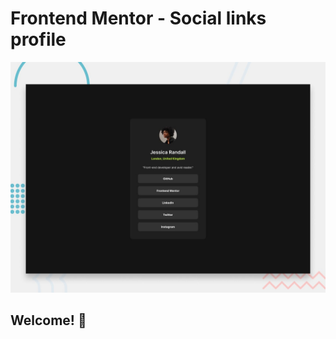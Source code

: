 # Frontend Mentor - Social links profile

![Design preview for the Social links profile coding challenge](./preview.jpg)

## Welcome! 👋



